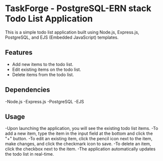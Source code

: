 # TaskForge - PostgreSQL-ERN stack Todo List Application

This is a simple todo list application built using Node.js, Express.js, PostgreSQL, and EJS (Embedded JavaScript) templates.

## Features

- Add new items to the todo list.
- Edit existing items on the todo list.
- Delete items from the todo list.

## Dependencies

-Node.js
-Express.js
-PostgreSQL
-EJS

## Usage

-Upon launching the application, you will see the existing todo list items.
-To add a new item, type the item in the input field at the bottom and click the "+" button.
-To edit an existing item, click the pencil icon next to the item, make changes, and click the checkmark icon to save.
-To delete an item, click the checkbox next to the item.
-The application automatically updates the todo list in real-time.
